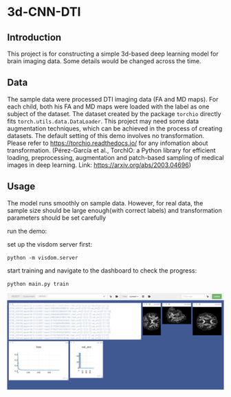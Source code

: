 # 3d-CNN-DTI
## Introduction

This project is for constructing a simple 3d-based deep learning model for brain imaging data. Some details would be changed across the time.

## Data

The sample data were processed DTI imaging data (FA and MD maps). For each child, both his FA and MD maps were loaded with the label as one subject of the dataset. The dataset created by the package `torchio` directly fits `torch.utils.data.DataLoader`. This project may need some data augmentation techniques, which can be achieved in the process of creating datasets. The default setting of this demo involves no transformation. Please refer to https://torchio.readthedocs.io/ for any infomation about transformation. (Pérez-García et al., TorchIO: a Python library for efficient loading, preprocessing, augmentation and patch-based sampling of medical images
in deep learning. Link: https://arxiv.org/abs/2003.04696)

## Usage

The model runs smoothly on sample data. However, for real data, the sample size should be large enough(with correct labels) and transformation parameters should be set carefully

run the demo:

set up the visdom server first:
```
python -m visdom.server
```
start training and navigate to the dashboard to check the progress:
```
python main.py train
```

![image](img_files/visdom.png)
